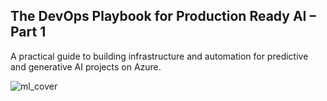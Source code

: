 ## The DevOps Playbook for Production Ready AI – Part 1
A practical guide to building infrastructure and automation for predictive and generative AI projects on Azure.

![ml_cover](https://github.com/user-attachments/assets/d8dab994-a93a-4725-b854-6a17c70e70b0)
